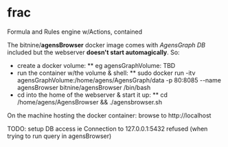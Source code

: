 # frac
Formula and Rules engine w/Actions, contained

The bitnine/**agensBrowser** docker image comes with *AgensGraph DB* included but the webserver **doesn't start automagically**.
So:
* create a docker volume:
** eg agensGraphVolume: TBD
* run the container w/the volume & shell: 
** sudo docker run -itv agensGraphVolume:/home/agens/AgensGraph/data -p 80:8085 --name agensBrowser bitnine/agensBrowser /bin/bash
* cd into the home of the webserver & start it up: 
** cd /home/agens/AgensBrowser && ./agensbrowser.sh

On the machine hosting the docker container: browse to http://localhost

TODO: setup DB access ie Connection to 127.0.0.1:5432 refused (when trying to run query in agensBrowser)

